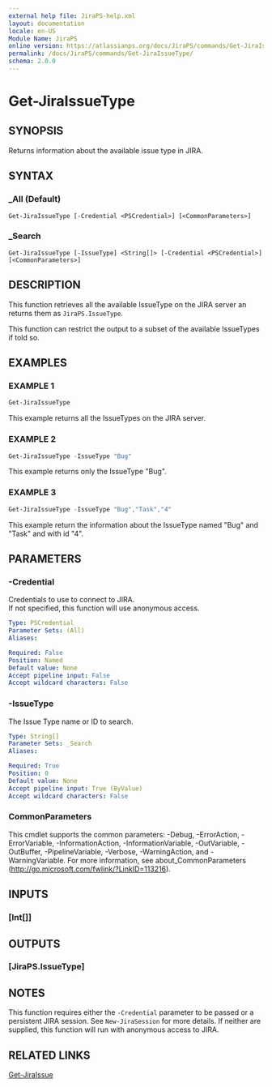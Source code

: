 ```yaml
---
external help file: JiraPS-help.xml
layout: documentation
locale: en-US
Module Name: JiraPS
online version: https://atlassianps.org/docs/JiraPS/commands/Get-JiraIssueType/
permalink: /docs/JiraPS/commands/Get-JiraIssueType/
schema: 2.0.0
---
```


# Get-JiraIssueType

## SYNOPSIS

Returns information about the available issue type in JIRA.

## SYNTAX

### _All (Default)
```
Get-JiraIssueType [-Credential <PSCredential>] [<CommonParameters>]
```

### _Search
```
Get-JiraIssueType [-IssueType] <String[]> [-Credential <PSCredential>] [<CommonParameters>]
```

## DESCRIPTION

This function retrieves all the available IssueType on the JIRA server an returns them as `JiraPS.IssueType`.

This function can restrict the output to a subset of the available IssueTypes if told so.

## EXAMPLES

### EXAMPLE 1

```powershell
Get-JiraIssueType
```

This example returns all the IssueTypes on the JIRA server.

### EXAMPLE 2

```powershell
Get-JiraIssueType -IssueType "Bug"
```

This example returns only the IssueType "Bug".

### EXAMPLE 3

```powershell
Get-JiraIssueType -IssueType "Bug","Task","4"
```

This example return the information about the IssueType named "Bug" and "Task" and with id "4".

## PARAMETERS

### -Credential

Credentials to use to connect to JIRA.  
If not specified, this function will use anonymous access.

```yaml
Type: PSCredential
Parameter Sets: (All)
Aliases:

Required: False
Position: Named
Default value: None
Accept pipeline input: False
Accept wildcard characters: False
```

### -IssueType

The Issue Type name or ID to search.

```yaml
Type: String[]
Parameter Sets: _Search
Aliases:

Required: True
Position: 0
Default value: None
Accept pipeline input: True (ByValue)
Accept wildcard characters: False
```

### CommonParameters
This cmdlet supports the common parameters: -Debug, -ErrorAction, -ErrorVariable, -InformationAction, -InformationVariable, -OutVariable, -OutBuffer, -PipelineVariable, -Verbose, -WarningAction, and -WarningVariable. For more information, see about_CommonParameters (http://go.microsoft.com/fwlink/?LinkID=113216).

## INPUTS

### [Int[]]

## OUTPUTS

### [JiraPS.IssueType]

## NOTES

This function requires either the `-Credential` parameter to be passed or a persistent JIRA session.
See `New-JiraSession` for more details.
If neither are supplied, this function will run with anonymous access to JIRA.

## RELATED LINKS

[Get-JiraIssue](../Get-JiraIssue/)
